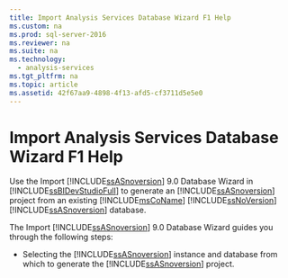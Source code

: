 ```yaml
---
title: Import Analysis Services Database Wizard F1 Help
ms.custom: na
ms.prod: sql-server-2016
ms.reviewer: na
ms.suite: na
ms.technology: 
  - analysis-services
ms.tgt_pltfrm: na
ms.topic: article
ms.assetid: 42f67aa9-4898-4f13-afd5-cf3711d5e5e0
---
```

# Import Analysis Services Database Wizard F1 Help
  Use the Import [!INCLUDE[ssASnoversion](../../Token/Other/ssASnoversion_md.md)] 9.0 Database Wizard in [!INCLUDE[ssBIDevStudioFull](../../Token/Other/ssBIDevStudioFull_md.md)] to generate an [!INCLUDE[ssASnoversion](../../Token/Other/ssASnoversion_md.md)] project from an existing [!INCLUDE[msCoName](../../Token/Other/msCoName_md.md)] [!INCLUDE[ssNoVersion](../../Token/Other/ssNoVersion_md.md)] [!INCLUDE[ssASnoversion](../../Token/Other/ssASnoversion_md.md)] database.  
  
 The Import [!INCLUDE[ssASnoversion](../../Token/Other/ssASnoversion_md.md)] 9.0 Database Wizard guides you through the following steps:  
  
-   Selecting the [!INCLUDE[ssASnoversion](../../Token/Other/ssASnoversion_md.md)] instance and database from which to generate the [!INCLUDE[ssASnoversion](../../Token/Other/ssASnoversion_md.md)] project.  
  
  